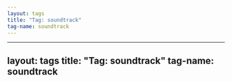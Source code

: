 ```yaml
---
layout: tags
title: "Tag: soundtrack"
tag-name: soundtrack
---
```

---
layout: tags
title: "Tag: soundtrack"
tag-name: soundtrack
---
